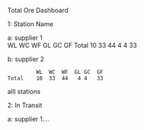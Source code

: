 


Total Ore Dashboard

1: Station Name

   a: supplier 1       
             WL  WC  WF  GL GC  GF
    Total   10  33  44   4 4   33
             
   b: supplier 2
       
             WL  WC  WF  GL GC  GF
    Total    10  33  44   4 4   33
        

alll stations

2: In Transit

  a: supplier 1....

  

